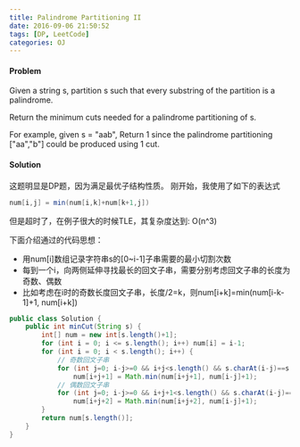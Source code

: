 ```yaml
---
title: Palindrome Partitioning II
date: 2016-09-06 21:50:52
tags: [DP, LeetCode]
categories: OJ
---
```


#### Problem
Given a string s, partition s such that every substring of the partition is a palindrome.

Return the minimum cuts needed for a palindrome partitioning of s.

For example, given s = "aab",
Return 1 since the palindrome partitioning ["aa","b"] could be produced using 1 cut.


#### Solution
这题明显是DP题，因为满足最优子结构性质。
刚开始，我使用了如下的表达式
```java
num[i,j] = min(num[i,k]+num[k+1,j])
```
但是超时了，在例子很大的时候TLE，其复杂度达到: O(n^3)

下面介绍通过的代码思想：
- 用num[i]数组记录字符串s的[0~i-1]子串需要的最小切割次数
- 每到一个i，向两侧延伸寻找最长的回文子串，需要分别考虑回文子串的长度为奇数、偶数
- 比如考虑在i时的奇数长度回文子串，长度/2=k，则num[i+k]=min(num[i-k-1]+1, num[i+k])

```java
public class Solution {
    public int minCut(String s) {
        int[] num = new int[s.length()+1];
        for (int i = 0; i <= s.length(); i++) num[i] = i-1;
        for (int i = 0; i < s.length(); i++) {
            // 奇数回文子串
            for (int j=0; i-j>=0 && i+j<s.length() && s.charAt(i-j)==s.charAt(i+j); j++)
                num[i+j+1] = Math.min(num[i+j+1], num[i-j]+1);
            // 偶数回文子串
            for (int j=0; i-j>=0 && i+j+1<s.length() && s.charAt(i-j)==s.charAt(i+j+1); j++)
                num[i+j+2] = Math.min(num[i+j+2], num[i-j]+1);
        }
        return num[s.length()];
    }
}
```
